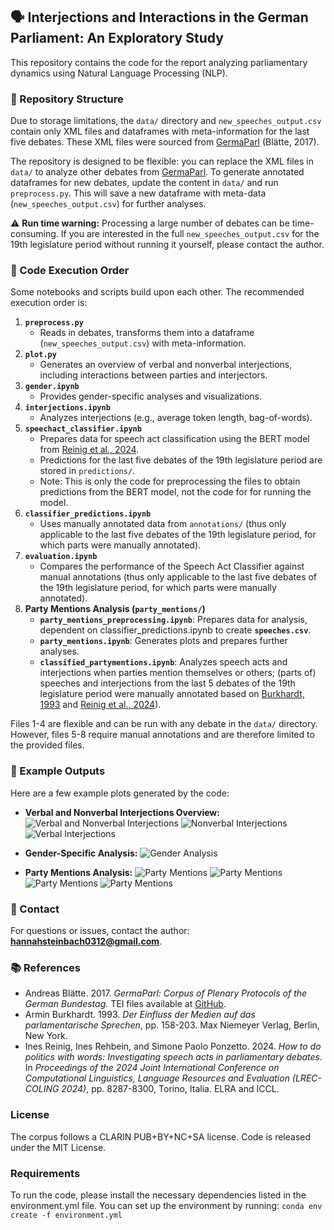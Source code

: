 ## 🗣️ Interjections and Interactions in the German Parliament: An Exploratory Study 

This repository contains the code for the report analyzing parliamentary dynamics using Natural Language Processing (NLP).

### 📂 Repository Structure
Due to storage limitations, the `data/` directory and `new_speeches_output.csv` contain only XML files and dataframes with meta-information for the last five debates. These XML files were sourced from [GermaParl](https://github.com/PolMine/GermaParlTEI) (Blätte, 2017).

The repository is designed to be flexible: you can replace the XML files in `data/` to analyze other debates from [GermaParl](https://github.com/PolMine/GermaParlTEI). To generate annotated dataframes for new debates, update the content in `data/` and run `preprocess.py`. This will save a new dataframe with meta-data (`new_speeches_output.csv`) for further analyses.

⚠ **Run time warning:** Processing a large number of debates can be time-consuming. If you are interested in the full `new_speeches_output.csv` for the 19th legislature period without running it yourself, please contact the author.

### 📝 Code Execution Order
Some notebooks and scripts build upon each other. The recommended execution order is:

1. **`preprocess.py`**
   - Reads in debates, transforms them into a dataframe (`new_speeches_output.csv`) with meta-information.
2. **`plot.py`**
   - Generates an overview of verbal and nonverbal interjections, including interactions between parties and interjectors.
3. **`gender.ipynb`**
   - Provides gender-specific analyses and visualizations.
4. **`interjections.ipynb`**
   - Analyzes interjections (e.g., average token length, bag-of-words).
5. **`speechact_classifier.ipynb`**
   - Prepares data for speech act classification using the BERT model from [Reinig et al., 2024](https://github.com/umanlp/speechact/tree/main).
   - Predictions for the last five debates of the 19th legislature period are stored in `predictions/`.
   - Note: This is only the code for preprocessing the files to obtain predictions from the BERT model, not the code for for running the model.
6. **`classifier_predictions.ipynb`**
   - Uses manually annotated data from `annotations/` (thus only applicable to the last five debates of the 19th legislature period, for which parts were manually annotated).
7. **`evaluation.ipynb`**
   - Compares the performance of the Speech Act Classifier against manual annotations (thus only applicable to the last five debates of the 19th legislature period, for which parts were manually annotated).
8. **Party Mentions Analysis (`party_mentions/`)**
   - **`party_mentions_preprocessing.ipynb`**: Prepares data for analysis, dependent on classifier_predictions.ipynb to create **`speeches.csv`**.
   - **`party_mentions.ipynb`**: Generates plots and prepares further analyses.
   - **`classified_partymentions.ipynb`**: Analyzes speech acts and interjections when parties mention themselves or others; (parts of) speeches and interjections from the last 5 debates of the 19th legislature period were manually annotated based on [Burkhardt, 1993](#references) and [Reinig et al., 2024](#references)).

Files 1-4 are flexible and can be run with any debate in the `data/` directory. However, files 5-8 require manual annotations and are therefore limited to the provided files. 

### 📸 Example Outputs
Here are a few example plots generated by the code:

- **Verbal and Nonverbal Interjections Overview:**
  ![Verbal and Nonverbal Interjections](plots/plot_2025-03-18-17-28-22_33.png)
  ![Nonverbal Interjections](plots/plot_2025-03-18-17-28-22_34.png)
  ![Verbal Interjections](plots/plot_2025-03-18-17-28-22_35.png)

- **Gender-Specific Analysis:**
  ![Gender Analysis](plots/gender.png)

- **Party Mentions Analysis:**
  ![Party Mentions](party_mentions/plots/sentence_types_used_other_party_mentioned.png)
  ![Party Mentions](party_mentions/plots/sentence_types_used_own_party_mentioned.png)
  ![Party Mentions](party_mentions/plots/interjection_types_received_other_party_mentioned.png)
  ![Party Mentions](party_mentions/plots/interjection_types_received_own_party_mentioned.png)


### 📧 Contact
For questions or issues, contact the author: **hannahsteinbach0312@gmail.com**.

### 📚 References
- Andreas Blätte. 2017. *GermaParl: Corpus of Plenary Protocols of the German Bundestag.* TEI files available at [GitHub](https://github.com/PolMine/GermaParlTEI).
- Armin Burkhardt. 1993. *Der Einfluss der Medien auf das parlamentarische Sprechen*, pp. 158-203. Max Niemeyer Verlag, Berlin, New York.
- Ines Reinig, Ines Rehbein, and Simone Paolo Ponzetto. 2024. *How to do politics with words: Investigating speech acts in parliamentary debates.* In *Proceedings of the 2024 Joint International Conference on Computational Linguistics, Language Resources and Evaluation (LREC-COLING 2024)*, pp. 8287-8300, Torino, Italia. ELRA and ICCL.

###  License
The corpus follows a CLARIN PUB+BY+NC+SA license. Code is released under the MIT License.

### Requirements
To run the code, please install the necessary dependencies listed in the environment.yml file. You can set up the environment by running:
`conda env create -f environment.yml`

